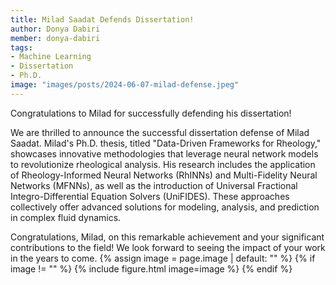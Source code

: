```yaml
---
title: Milad Saadat Defends Dissertation!
author: Donya Dabiri
member: donya-dabiri
tags:
- Machine Learning
- Dissertation
- Ph.D.
image: "images/posts/2024-06-07-milad-defense.jpeg"
---
```


Congratulations to Milad for successfully defending his dissertation!


We are thrilled to announce the successful dissertation defense of Milad Saadat. Milad's Ph.D. thesis, titled "Data-Driven Frameworks for Rheology," showcases innovative methodologies that leverage neural network models to revolutionize rheological analysis. His research includes the application of Rheology-Informed Neural Networks (RhINNs) and Multi-Fidelity Neural Networks (MFNNs), as well as the introduction of Universal Fractional Integro-Differential Equation Solvers (UniFIDES). These approaches collectively offer advanced solutions for modeling, analysis, and prediction in complex fluid dynamics.

Congratulations, Milad, on this remarkable achievement and your significant contributions to the field! We look forward to seeing the impact of your work in the years to come.
{% assign image = page.image | default: "" %}
{% if image != "" %}
  {% include figure.html
    image=image
  %}
{% endif %}
